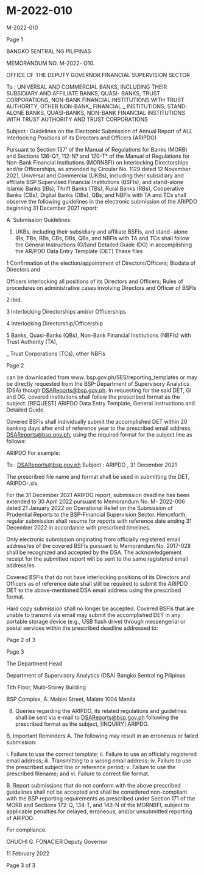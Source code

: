 # M-2022-010

M-2022-010

Page 1

BANGKO SENTRAL NG PILIPINAS

MEMORANDUM NO. M-2022- O10.

OFFICE OF THE DEPUTY GOVERNOR FINANCIAL SUPERVISION SECTOR

To : UNIVERSAL AND COMMERCIAL BANKS, INCLUDING THEIR SUBSIDIARY AND AFFILIATE BANKS, QUASI- BANKS, TRUST CORPORATIONS, NON-BANK FINANCIAL INSTITUTIONS WITH TRUST AUTHORITY, OTHER NON-BANK_ FINANCIAL _ INSTITUTIONS; STAND-ALONE BANKS, QUASI-BANKS, NON-BANK FINANCIAL INSTITUTIONS WITH TRUST AUTHORITY AND TRUST CORPORATIONS

Subject : Guidelines on the Electronic Submission of Annual Report of ALL Interlocking Positions of its Directors and Officers (ARIPDO)

Pursuant to Section 137' of the Manual of Regulations for Banks (MORB) and Sections 136-Q?, 112-N? and 120-T* of the Manual of Regulations for Non-Bank Financial Institutions (MORNBFI) on Interlocking Directorships and/or Officerships, as amended by Circular No. 1129 dated 12 November 2021, Universal and Commercial (UKBs), including their subsidiary and affiliate BSP Supervised Financial Institutions (BSFIs), and stand-alone Islamic Banks (IBs), Thrift Banks (TBs), Rural Banks (RBs), Cooperative Banks (CBs), Digital Banks (DBs), QBs, and NBFls with TA and TCs shall observe the following guidelines in the electronic submission of the ARIPDO beginning 31 December 2021 report:

A. Submission Guidelines

1. UKBs, including their subsidiary and affiliate BSFls, and stand- alone IBs, TBs, RBs, CBs, DBs, QBs, and NBFls with TA and TCs shall follow the General Instructions (G/)and Detailed Guide (DG) in accomplishing the AR/PDO Data Entry Template (DET) These files

1 Confirmation of the election/appointment of Directors/Officers; Biodata of Directors and

Officers interlocking all positions of its Directors and Officers; Rules of procedures on administrative cases involving Directors and Officer of BSFls

2 Ibid.

3 Interlocking Directorships and/or Officerships

4 Interlocking Directorship/Officership

5 Banks, Quasi-Banks (QBs), Non-Bank Financial Institutions (NBFIs) with Trust Authority (TA),

_ Trust Corporations (TCs), other NBFls

Page 2

can be downloaded from www. bsp.gov.ph/SES/reporting_templates or may be directly requested from the BSP-Department of Supervisory Analytics (DSA) though DSAReports@bsp.gov.ph. In requesting for the said DET, Gl and DG, covered institutions shall follow the prescribed format as the subject: [REQUEST] ARIPDO Data Entry Template, General Instructions and Detailed Guide.

Covered BSFls shall individually submit the accomplished DET within 20 banking days after end of reference year to the prescribed email address, DSAReports@bsp.gov.ph, using the required format for the subject line as follows:

ARIPDO<space><Name of BSFI><space><Reference Date> For example:

To : DSAReports@bsp.gov.ph Subject : ARIPDO <ABC Bank>, 31 December 2021

The prescribed file name and format shall be used in submitting the DET, ARIPDO-<BSFI Acronym>.xls.

For the 31 December 2021 ARIPDO report, submission deadline has been extended to 30 April 2022 pursuant to Memorandum No. M- 2022-006 dated 21 January 2022 on Operational Relief on the Submission of Prudential Reports to the BSP-Financial Supervision Sector. Henceforth, regular submission shall resume for reports with reference date ending 31 December 2022 in accordance with prescribed timelines.

Only electronic submission originating from officially registered email address/es of the covered BSFls pursuant to Memorandum No. 2017-028 shall be recognized and accepted by the DSA. The acknowledgement receipt for the submitted report will be sent to the same registered email address/es.

Covered BSFls that do not have interlocking positions of its Directors and Officers as of reference date shall still be required to submit the ARIPDO DET to the above-mentioned DSA email address using the prescribed format.

Hard copy submission shall no longer be accepted. Covered BSFls that are unable to transmit via email may submit the accomplished DET in any portable storage device (e.g., USB flash drive) through messengerial or postal services within the prescribed deadline addressed to:

Page 2 of 3

Page 3

The Department Head

Department of Supervisory Analytics (DSA) Bangko Sentral ng Pilipinas

Tith Floor, Multi-Storey Building

BSP Complex, A. Mabini Street, Malate 1004 Manila

8. Queries regarding the ARIPDO, its related regulations and guidelines shall be sent via e-mail to DSAReports@bsp.gov.ph following the prescribed format as the subject, [INQUIRY] ARIPDO.

B. Important Reminders A. The following may result in an erroneous or failed submission:

i. Failure to use the correct template; ii. Failure to use an officially registered email address; iii. Transmitting to a wrong email address; iv. Failure to use the prescribed subject line or reference period; v. Failure to use the prescribed filename; and vi. Failure to correct file format.

B. Report submissions that do not conform with the above prescribed guidelines shall not be accepted and shall be considered non-compliant with the BSP reporting requirements as prescribed under Section 171 of the MORB and Sections 172-Q, 134-T, and 143-N of the MORNBFI, subject to applicable penalties for delayed, erroneous, and/or unsubmitted reporting of ARIPDO.

For compliance. 

CHUCHI G. FONACIER Deputy Governor

11 February 2022

Page 3 of 3